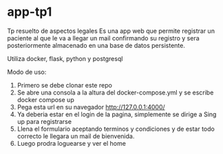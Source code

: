 # app-tp1
Tp resuelto de aspectos legales
Es una app web que permite registrar un paciente al que le va a llegar un mail confirmando su registro y sera posteriormente almacenado en una base de datos persistente.

Utiliza docker, flask, python y postgresql

Modo de uso:
1) Primero se debe clonar este repo
2) Se abre una consola a la altura del docker-compose.yml y se escribe docker compose up
3) Pega esta url en su navegador http://127.0.0.1:4000/
4) Ya deberia estar en el login de la pagina, simplemente se dirige a Sing up para registrarse
5) Llena el formulario aceptando terminos y condiciones y de estar todo correcto le llegara un mail de bienvenida.
6) Luego prodra loguearse y ver el home
